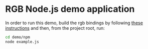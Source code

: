 # RGB Node.js demo application

In order to run this demo, build the rgb bindings by following
[these instructions](/bindings/npm) and then, from the project root, run:

```bash
cd demo/npm
node example.js
```
